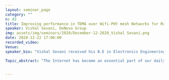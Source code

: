 ```yaml
---
layout: seminar_page
category: ""
n: 42
title: Improving performance in TDMA over Wifi-PHY mesh Networks for Rural Internet Connectivity
speaker: Vishal Sevani, DeNovo Group
img: assets/img/seminars/2020/December-12-2020_Vishal Sevani.png
date: 2020-12-22 17:00:00 
recorded_video: 
Venue: 
speaker_bio: "Vishal Sevani received his B.E in Electronics Engineering and M.E in Electronics and Telecommunication Engineering from Mumbai University (India) in 2002 and 2006 respectively. After completing his Masters, he worked as a Software Engineer for two years. He then joined Computer Science and Engineering Dept. of Indian Institute of Technology, Bombay (India) to pursue his PhD. After PhD, he worked for about a year as a guest researcher in NIST, USA focussing on 5G networks. For the past three years, he has been working for DeNovo Group, helping them in their goal to provide Internet connectivity to rural California.  His research interests are broadly in the area of systems and networking."

Topic_abstract: "The Internet has become an essential part of our daily lives. However, still a significant fraction of the population, especially in rural regions in the developing world, lack access to the Internet. The cost economics is the key reason for this digital divide, as conventional technologies for providing Internet access are not cost effective. In this talk I will highlight the use of “TDMA over WiFI-PHY” mesh networks for providing low cost Internet connectivity. Commodity WiFi hardware is available for cheap and so WiFi mesh networks are an attractive low cost option for Internet connectivity. However the disadvantage of WiFi mesh networks is that the conventional 802.11 CSMA/CA based MAC protocol does not work efficiently in mesh network scenarios. To alleviate this, we have considered the use of TDMA MAC protocol for mesh networks. TDMA MAC protocol does not make use of contention based access as in CSMA/CA MAC protocol and so can provide guaranteed QoS performance. To leverage the low cost benefit of commodity WiFi hardware, we have implemented the TDMA MAC protocol, in software, on top of commodity hardware. We term such networks as “TDMA over WiFi-PHY” mesh networks as for these, PHY layer is that which is specified by WiFi standard but MAC protocol is modified to TDMA MAC protocol. There are several challenges associated with TDMA over WiFi-PHY mesh networks, before these can be practically realized. In this talk I will highlight these different challenges and solutions that we have devised for realizing such networks for low cost Internet connectivity."


---
```


